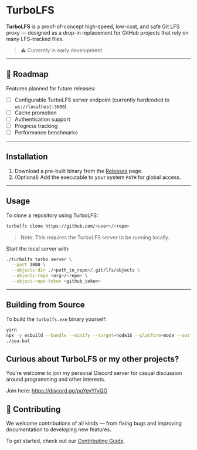 # TurboLFS

**TurboLFS** is a proof-of-concept high-speed, low-cost, and safe Git LFS proxy — designed as a drop-in replacement for GitHub projects that rely on many LFS-tracked files.

> ⚠️ Currently in early development.

---

## 🚧 Roadmap

Features planned for future releases:

* [ ] Configurable TurboLFS server endpoint (currently hardcoded to `ws://localhost:3000`)
* [ ] Cache promotion
* [ ] Authentication support
* [ ] Progress tracking
* [ ] Performance benchmarks

---

## Installation

1. Download a pre-built binary from the [Releases](https://github.com/TurboLFS/TurboLFS/releases) page.
2. (Optional) Add the executable to your system `PATH` for global access.

---

## Usage

To clone a repository using TurboLFS:

```bash
turbolfs clone https://github.com/<user>/<repo>
```

> Note: This requires the TurboLFS server to be running locally.

Start the local server with:

```bash
./turbolfs turbo server \
  --port 3000 \
  --objects-dir ./<path_to_repo>/.git/lfs/objects \
  --objects-repo <org>/<repo> \
  --object-repo-token <github_token>
```

---

## Building from Source

To build the `turbolfs.exe` binary yourself:

```bash
yarn
npx -y esbuild --bundle --minify --target=node16 --platform=node --outfile=turbolfs_dist.js ./src/index.js
./sea.bat
```

## Curious about TurboLFS or my other projects?
You're welcome to join my personal Discord server for casual discussion around programming and other interests.

Join here: https://discord.gg/puYeyYfvQG

## 🙌 Contributing

We welcome contributions of all kinds — from fixing bugs and improving documentation to developing new features.

To get started, check out our [Contributing Guide](CONTRIBUTING.md).
